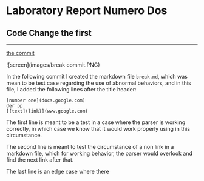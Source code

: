 # Laboratory Report Numero Dos
## Code Change the first 
---

[the commit](https://github.com/MochaCoral/markdown-parse/commit/2af026d7e54d063a6de8051979c4960c52084dba)

![screen](images/break commit.PNG)

In the following commit I created the markdown file `break.md`, which was mean to be test case regarding the use of abnormal behaviors, and in this file, I added the following lines after the title header:
```
[number one](docs.google.com)
der pp
[[text](link)](www.google.com)
```

The first line is meant to be a test in a case where the parser is working correctly, in which case we know that it would work properly using in this circumstance.

The second line is meant to test the circumstance of a non link in a markdown file, which for working behavior, the parser would overlook and find the next link after that. 

The last line is an edge case where there 
